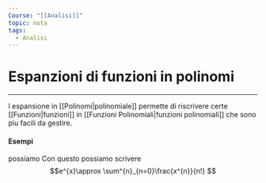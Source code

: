 ```yaml
---
Course: "[[Analisi]]"
topic: nota
tags:
  - Analisi
---
```

# Espanzioni di funzioni in polinomi
---
l espansione in [[Polinomi|polinomiale]] permette di riscrivere certe [[Funzioni|funzioni]] in [[Funzioni Polinomiali|funzioni polinomiali]] che sono piu facili da gestire.

#### Esempi
possiamo Con questo possiamo scrivere $$e^{x}\approx \sum^{n}_{n=0}\frac{x^{n}}{n!} $$
